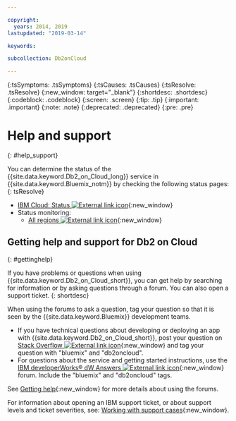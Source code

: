 ```yaml
---

copyright:
  years: 2014, 2019
lastupdated: "2019-03-14"

keywords: 

subcollection: Db2onCloud

---
```


<!-- Attribute definitions --> 
{:tsSymptoms: .tsSymptoms} 
{:tsCauses: .tsCauses} 
{:tsResolve: .tsResolve} 
{:new_window: target="_blank"}
{:shortdesc: .shortdesc}
{:codeblock: .codeblock}
{:screen: .screen}
{:tip: .tip}
{:important: .important}
{:note: .note}
{:deprecated: .deprecated}
{:pre: .pre}

# Help and support
{: #help_support}

You can determine the status of the {{site.data.keyword.Db2_on_Cloud_long}} service in {{site.data.keyword.Bluemix_notm}} by checking the following status pages:
{: tsResolve}

* [IBM Cloud: Status ![External link icon](../../icons/launch-glyph.svg "External link icon")](https://cloud.ibm.com/status?selected=status){:new_window}
* Status monitoring:
  * [All regions ![External link icon](../../icons/launch-glyph.svg "External link icon")](https://console.eu-gb.bluemix.net/status?tags=platform,runtimes,services,ibm:yp:eu-gb,ibm:yp:eu-de,ibm:yp:us-south,ibm:yp:au-syd){:new_window}

## Getting help and support for Db2 on Cloud
{: #gettinghelp}

If you have problems or questions when using {{site.data.keyword.Db2_on_Cloud_short}}, you can get help by searching for information or by asking questions through a forum. You can also open a support ticket.
{: shortdesc}

When using the forums to ask a question, tag your question so that it is seen by the {{site.data.keyword.Bluemix}} development teams.

* If you have technical questions about developing or deploying an app with {{site.data.keyword.Db2_on_Cloud_short}}, post your question on [Stack Overflow ![External link icon](../../icons/launch-glyph.svg "External link icon")](https://stackoverflow.com/questions/ask/advice?){:new_window} and tag your question with "bluemix" and "db2oncloud".
* For questions about the service and getting started instructions, use the [IBM developerWorks® dW Answers ![External link icon](../../icons/launch-glyph.svg "External link icon")](https://developer.ibm.com/answers/questions/ask/?smartspace=bluemix){:new_window} forum. Include the "bluemix" and "db2oncloud" tags.

See [Getting help](/docs/get-support?topic=get-support-getting-customer-support#using-avatar){:new_window} for more details about using the forums.

For information about opening an IBM support ticket, or about support levels and ticket severities, see: [Working with support cases](/docs/get-support?topic=get-support-open-case#open-case){:new_window}.



